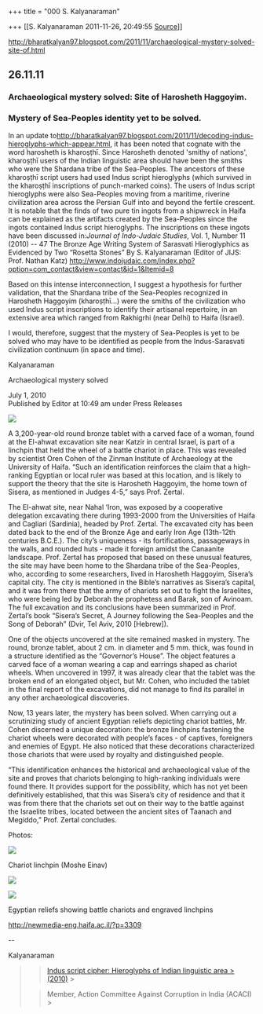+++
title = "000 S. Kalyanaraman"

+++
[[S. Kalyanaraman	2011-11-26, 20:49:55 [Source](https://groups.google.com/g/bvparishat/c/IOfB9R-UAf8)]]



<http://bharatkalyan97.blogspot.com/2011/11/archaeological-mystery-solved-site-of.html>  

## 26.11.11

### Archaeological mystery solved: Site of Harosheth Haggoyim.

### Mystery of Sea-Peoples identity yet to be solved.

In an update to<http://bharatkalyan97.blogspot.com/2011/11/decoding-indus-hieroglyphs-which-appear.html>, it has been noted that cognate with the word harosheth is kharoṣṭhī. Since Harosheth denoted 'smithy of nations', kharoṣṭhī users of the Indian linguistic area should have been the smiths who were the Shardana tribe of the Sea-Peoples. The ancestors of these kharoṣṭhī script users had used Indus script hieroglyphs (which survived in the kharoṣṭhī inscriptions of punch-marked coins). The users of Indus script hieroglyphs were also Sea-Peoples moving from a maritime, riverine civilization area across the Persian Gulf into and beyond the fertile crescent. It is notable that the finds of two pure tin ingots from a shipwreck in Haifa can be explained as the artifacts created by the Sea-Peoples since the ingots contained Indus script hieroglyphs. The inscriptions on these ingots have been discussed in:*Journal of Indo-Judaic Studies*, Vol. 1, Number 11 (2010) -- 47 The Bronze Age Writing System of Sarasvati Hieroglyphics as Evidenced by Two “Rosetta Stones” By S. Kalyanaraman (Editor of JIJS: Prof. Nathan Katz) <http://www.indojudaic.com/index.php?option=com_contact&view=contact&id=1&Itemid=8>  
  
Based on this intense interconnection, I suggest a hypothesis for further validation, that the Shardana tribe of the Sea-Peoples recognized in Harosheth Haggoyim (kharoṣṭhī...) were the smiths of the civilization who used Indus script inscriptions to identify their artisanal repertoire, in an extensive area which ranged from Rakhigrhi (near Delhi) to Haifa (Israel).  
  
I would, therefore, suggest that the mystery of Sea-Peoples is yet to be solved who may have to be identified as people from the Indus-Sarasvati civilization continuum (in space and time).  
  
Kalyanaraman  
  
Archaeological mystery solved  
  
July 1, 2010  
Published by Editor at 10:49 am under Press Releases  
  

[![](https://ci5.googleusercontent.com/proxy/c4IQmsLrmWiq-4cW3qiyWAzRzK-31A8pns9F9uCAGLOWV2956rjq4cmdyCevo7cFvKAELsAeHzTiN7ui2wjjoRj3WPHBNLqRP6GoUTTIpMbKUQDLDBM4H4KMRAyNuo1OyNmturo=s0-d-e1-ft#http://wordpress.haifa.ac.il/wp-content/uploads/2010/06/d79ed7a8d79bd791d79421.jpg)](http://wordpress.haifa.ac.il/wp-content/uploads/2010/06/d79ed7a8d79bd791d79421.jpg)

A 3,200-year-old round bronze tablet with a carved face of a woman, found at the El-ahwat excavation site near Katzir in central Israel, is part of a linchpin that held the wheel of a battle chariot in place. This was revealed by scientist Oren Cohen of the Zinman Institute of Archaeology at the University of Haifa. “Such an identification reinforces the claim that a high-ranking Egyptian or local ruler was based at this location, and is likely to support the theory that the site is Harosheth Haggoyim, the home town of Sisera, as mentioned in Judges 4-5,” says Prof. Zertal.  
  
The El-ahwat site, near Nahal ‘Iron, was exposed by a cooperative delegation excavating there during 1993-2000 from the Universities of Haifa and Cagliari (Sardinia), headed by Prof. Zertal. The excavated city has been dated back to the end of the Bronze Age and early Iron Age (13th-12th centuries B.C.E.). The city’s uniqueness - its fortifications, passageways in the walls, and rounded huts - made it foreign amidst the Canaanite landscape. Prof. Zertal has proposed that based on these unusual features, the site may have been home to the Shardana tribe of the Sea-Peoples, who, according to some researchers, lived in Harosheth Haggoyim, Sisera’s capital city. The city is mentioned in the Bible’s narratives as Sisera’s capital, and it was from there that the army of chariots set out to fight the Israelites, who were being led by Deborah the prophetess and Barak, son of Avinoam. The full excavation and its conclusions have been summarized in Prof. Zertal’s book “Sisera’s Secret, A Journey following the Sea-Peoples and the Song of Deborah” (Dvir, Tel Aviv, 2010 \[Hebrew\]).  
  
One of the objects uncovered at the site remained masked in mystery. The round, bronze tablet, about 2 cm. in diameter and 5 mm. thick, was found in a structure identified as the “Governor’s House”. The object features a carved face of a woman wearing a cap and earrings shaped as chariot wheels. When uncovered in 1997, it was already clear that the tablet was the broken end of an elongated object, but Mr. Cohen, who included the tablet in the final report of the excavations, did not manage to find its parallel in any other archaeological discoveries.  
  
Now, 13 years later, the mystery has been solved. When carrying out a scrutinizing study of ancient Egyptian reliefs depicting chariot battles, Mr. Cohen discerned a unique decoration: the bronze linchpins fastening the chariot wheels were decorated with people’s faces - of captives, foreigners and enemies of Egypt. He also noticed that these decorations characterized those chariots that were used by royalty and distinguished people.  
  
“This identification enhances the historical and archaeological value of the site and proves that chariots belonging to high-ranking individuals were found there. It provides support for the possibility, which has not yet been definitively established, that this was Sisera’s city of residence and that it was from there that the chariots set out on their way to the battle against the Israelite tribes, located between the ancient sites of Taanach and Megiddo,” Prof. Zertal concludes.  
  
Photos:  
  

[![](https://ci3.googleusercontent.com/proxy/6PlfOmaRd4jHLVUD2VR6bmlUO10Ra4lmfocpjgHIfctbVIZ4qe977aW-BRz-1hi4A4RHTPeXdQkfKRjDqvqCiiHiqJXaK-VNZheyY1MHpEiqUGi_w9QG0CdVOgc6RbMWEioB=s0-d-e1-ft#http://wordpress.haifa.ac.il/wp-content/uploads/2010/06/d79ed7a8d79bd791d794.jpg)](http://wordpress.haifa.ac.il/wp-content/uploads/2010/06/d79ed7a8d79bd791d794.jpg)

Chariot linchpin (Moshe Einav)  
  

[![](https://ci3.googleusercontent.com/proxy/vM6nXgecusOiZHlUklUdvFDF6EIXC9N62-N_GVA92v9Qexxb1SwGhf1sQ6b8JgIg8a1u_uB0hC0Vj9nWArRqazC6ORJc-gl0nDCX7p-CqCN9NLuTFwOqnLo6SNJGm_1ZWmIJxA=s0-d-e1-ft#http://wordpress.haifa.ac.il/wp-content/uploads/2010/06/d79ed7a8d79bd791d7943.jpg)](http://wordpress.haifa.ac.il/wp-content/uploads/2010/06/d79ed7a8d79bd791d7943.jpg)

[![](https://ci6.googleusercontent.com/proxy/zdtEv7JPEgbXhF0BtFm59AL4IByXtTJe8ybzhPfqy19RDTXr3kKi6rsbK5THnUwuE91-KrOPaPkh73ao3jz0R1y3j8fTSfO46THI2s6QVCbkplzGLODXB2xPpydbYKcIg39QBg=s0-d-e1-ft#http://wordpress.haifa.ac.il/wp-content/uploads/2010/06/d79ed7a8d79bd791d7944.jpg)](http://wordpress.haifa.ac.il/wp-content/uploads/2010/06/d79ed7a8d79bd791d7944.jpg)

Egyptian reliefs showing battle chariots and engraved linchpins  
  
<http://newmedia-eng.haifa.ac.il/?p=3309>

  

--  

Kalyanaraman

  

> 
> > 
> > [Indus script cipher: Hieroglyphs of Indian linguistic area > (2010)](http://tinyurl.com/cpj7bqs) >
> 
> > 
> > Member, Action Committee Against Corruption in India (ACACI) >
> 
> > 

